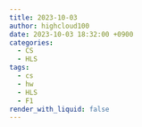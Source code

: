 ```yaml
---
title: 2023-10-03
author: highcloud100
date: 2023-10-03 18:32:00 +0900
categories:
  - CS
  - HLS
tags:
  - cs
  - hw
  - HLS
  - F1
render_with_liquid: false
---
```

